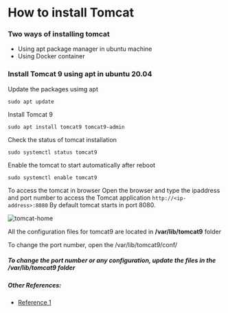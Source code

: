 # How to install Tomcat

### Two ways of installing tomcat
* Using apt package manager in ubuntu machine
* Using Docker container

### Install Tomcat 9 using apt in ubuntu 20.04

Update the packages usimg apt
```
sudo apt update
```

Install Tomcat 9
```
sudo apt install tomcat9 tomcat9-admin
```

Check the status of tomcat installation
```
sudo systemctl status tomcat9
```

Enable the tomcat to start automatically after reboot
```
sudo systemctl enable tomcat9
```

To access the tomcat in browser
Open the browser and type the ipaddress and port number to access the Tomcat application `http://<ip-address>:8080` By default tomcat starts in port 8080.

![tomcat-home](/content/tomcat/tutorials/tomcat-home.png)

All the configuration files for tomcat9 are located in **/var/lib/tomcat9** folder

To change the port number, open the /var/lib/tomcat9/conf/
##### To change the port number or any configuration, update the files in the /var/lib/tomcat9 folder

##### Other References:
* [Reference 1](https://linuxconfig.org/ubuntu-20-04-tomcat-installation)